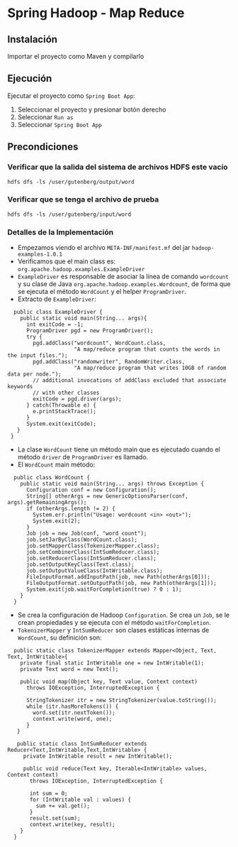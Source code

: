# Spring Hadoop - Map Reduce 

## Instalación

Importar el proyecto como Maven y compilarlo

## Ejecución

Ejecutar el proyecto como `Spring Boot App`:

1. Seleccionar el proyecto y presionar botón derecho
2. Seleccionar `Run as`
3. Seleccionar `Spring Boot App`

## Precondiciones

### Verificar que la salida del sistema de archivos HDFS este vacío

```
hdfs dfs -ls /user/gutenberg/output/word 
```

### Verificar que se tenga el archivo de prueba
```
hdfs dfs -ls /user/gutenberg/input/word 
```

### Detalles de la Implementación

* Empezamos viendo el archivo `META-INF/manifest.mf` del jar `hadoop-examples-1.0.1`
* Verificamos que el main class es: `org.apache.hadoop.examples.ExampleDriver`
* `ExampleDriver` es responsable de asociar la línea de comando `wordcount` y su clase de Java `org.apache.hadoop.examples.Wordcount`, de forma que se ejecuta el método `WordCount` y el helper `ProgramDriver`. 
* Extracto de `ExampleDriver`:

```
  public class ExampleDriver {
    public static void main(String... args){
      int exitCode = -1;
      ProgramDriver pgd = new ProgramDriver();
      try {
        pgd.addClass("wordcount", WordCount.class,
                     "A map/reduce program that counts the words in the input files.");
        pgd.addClass("randomwriter", RandomWriter.class,
                     "A map/reduce program that writes 10GB of random data per node.");
        // additional invocations of addClass excluded that associate keywords
        // with other classes
        exitCode = pgd.driver(args);
      } catch(Throwable e) {
        e.printStackTrace();
      }
      System.exit(exitCode);
   }
 }

```

* La clase `WordCount` tiene un método main que es ejecutado cuando el método `driver` de `ProgramDriver` es llamado.
* El `WordCount` main método:

```
  public class WordCount {
    public static void main(String... args) throws Exception {
      Configuration conf = new Configuration();
      String[] otherArgs = new GenericOptionsParser(conf, args).getRemainingArgs();
      if (otherArgs.length != 2) {
	    System.err.println("Usage: wordcount <in> <out>");
	    System.exit(2);
      }
      Job job = new Job(conf, "word count");
      job.setJarByClass(WordCount.class);
	  job.setMapperClass(TokenizerMapper.class);
	  job.setCombinerClass(IntSumReducer.class);
	  job.setReducerClass(IntSumReducer.class);
	  job.setOutputKeyClass(Text.class);
	  job.setOutputValueClass(IntWritable.class);
	  FileInputFormat.addInputPath(job, new Path(otherArgs[0]));
	  FileOutputFormat.setOutputPath(job, new Path(otherArgs[1]));
	  System.exit(job.waitForCompletion(true) ? 0 : 1);
    }
  }
```

* Se crea la configuración de Hadoop `Configuration`. Se crea un `Job`, se le crean propiedades y se ejecuta con el método `waitForCompletion`. 
* `TokenizerMapper` y `IntSumReducer` son clases estáticas internas de `WordCount`, su definición son:

```
  public static class TokenizerMapper extends Mapper<Object, Text, Text, IntWritable>{
    private final static IntWritable one = new IntWritable(1);
    private Text word = new Text();
    
    public void map(Object key, Text value, Context context)
      throws IOException, InterruptedException {
  
      StringTokenizer itr = new StringTokenizer(value.toString());
      while (itr.hasMoreTokens()) {
        word.set(itr.nextToken());
        context.write(word, one);
      }
   }
   
   public static class IntSumReducer extends Reducer<Text,IntWritable,Text,IntWritable> {
     private IntWritable result = new IntWritable();
     
     public void reduce(Text key, Iterable<IntWritable> values, Context context)
       throws IOException, InterruptedException {

       int sum = 0;
       for (IntWritable val : values) {
         sum += val.get();
       }
       result.set(sum);
       context.write(key, result);
    }
  }
```



